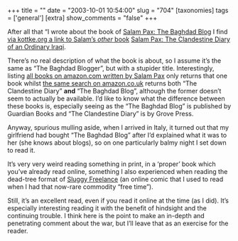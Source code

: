 +++
title = ""
date = "2003-10-01 10:54:00"
slug = "704"
[taxonomies]
tags = ['general']
[extra]
show_comments = "false"
+++

After all that “I wrote about the book of [Salam Pax: The Baghdad Blog](http://pipthepixie.tripod.com/blog/archive/2003_08_01_blog.html#106235436164022980) I find [via kottke.org a link to Salam’s *other* book](http://www.kottke.org/03/09/030919behold_the_b.html) [Salam Pax: The Clandestine Diary of an Ordinary Iraqi](http://www.amazon.com/exec/obidos/ASIN/0802140440/ref=nosim/0sil8).

There’s no real description of what the book is about, so I assume it’s the same as “The Baghdad Blogger”, but with a stupider title. Interestingly, listing [all books on amazon.com written by Salam Pax](http://www.amazon.com/exec/obidos/ASIN/0802140440/qid%3D1064939394/sr%3D11-1/ref%3Dsr%5F11%5F1/002-4416782-0463261) only returns that one book whilst [the same search on amazon.co.uk](http://www.amazon.co.uk/exec/obidos/search-handle-url/index=books-uk&field-author=Pax%2C%20Salam/026-9763497-2573219) returns both “The Clandestine Diary” **and** “The Baghdad Blog”, although the former doesn’t seem to actually be available. I’d like to know what the difference between these books is, especially seeing as the “The Baghdad Blog” is published by Guardian Books and “The Clandestine Diary” is by Grove Press.

Anyway, spurious mulling aside, when I arrived in Italy, it turned out that my girlfriend had bought “The Baghdad Blog” after I’d explained what it was to her (she knows about blogs), so on one particularly balmy night I set down to read it.

It’s very very weird reading something in print, in a ‘proper’ book which you’ve already read online, something I also experienced when reading the dead-tree format of [Sluggy Freelance](http://www.sluggy.com/) (an online comic that I used to read when I had that now-rare commodity “free time”).

Still, it’s an excellent read, even if you read it online at the time (as I did). It’s especially interesting reading it with the benefit of hindsight and the continuing trouble. I think here is the point to make an in-depth and penetrating comment about the war, but I’ll leave that as an exercise for the reader.
